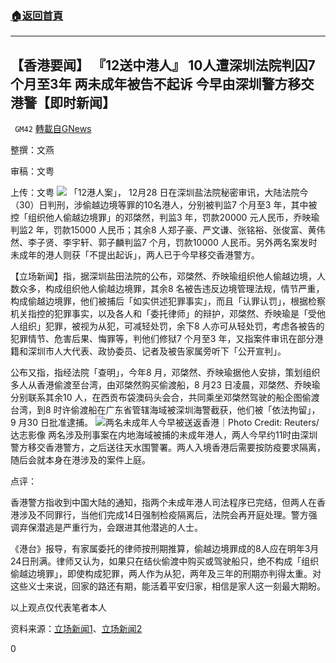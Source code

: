 ###  [:house:返回首頁](https://github.com/ourhimalayas/txt)
---

## 【香港要闻】 『12送中港人』 10人遭深圳法院判囚7个月至3年 两未成年被告不起诉 今早由深圳警方移交港警【即时新闻】
` GM42` [轉載自GNews](https://gnews.org/zh-hans/698455/)

整撰：文燕

审稿：文粤

上传：文粤
![]()![](https://gnews.org/wp-content/uploads/2020/12/image001-33.png)
「12港人案」， 12月28 日在深圳盐法院秘密审讯，大陆法院今（30）日判刑，涉偷越边境等罪的10名港人，分别被判监7 个月至3 年，其中被控「组织他人偷越边境罪」的邓棨然，判监3 年，罚款20000 元人民币，乔映瑜判监2 年，罚款15000 人民币；其余8 人郑子豪、严文谦、张铭裕、张俊富、黄伟然、李子贤、李宇轩、郭子麟判监7 个月，罚款10000 人民币。另外两名案发时未成年的港人则获「不提出起诉」，两人已于今早移交香港警方。

【立场新闻】指，据深圳盐田法院的公布，邓棨然、乔映瑜组织他人偷越边境，人数众多，构成组织他人偷越边境罪，其余8 名被告违反边境管理法规，情节严重，构成偷越边境罪，他们被捕后「如实供述犯罪事实」，而且「认罪认罚」，根据检察机关指控的犯罪事实，以及各人和「委托律师」的辩护，邓棨然、乔映瑜是「受他人组织」犯罪，被视为从犯，可减轻处罚，余下8 人亦可从轻处罚，考虑各被告的犯罪情节、危害后果、悔罪等，判他们修狱7 个月至3 年，又指案件审讯在部分港籍和深圳市人大代表、政协委员、记者及被告家属旁听下「公开宣判」。

公布又指，指经法院「查明」，今年8 月，邓棨然、乔映瑜据他人安排，策划组织多人从香港偷渡至台湾，由邓棨然购买偷渡船，8 月23 日凌晨，邓棨然、乔映瑜分别联系其余10 人，在西贡布袋澳码头会合，共同乘坐邓棨然驾驶的船企图偷渡台湾，到8 时许偷渡船在广东省管辖海域被深圳海警截获，他们被「依法拘留」，9 月30 日批准逮捕。
![]()![](https://gnews.org/wp-content/uploads/2020/12/image003-21.png)两名未成年人今早被送返香港｜Photo Credit: Reuters/ 达志影像
两名涉及刑事案在内地海域被捕的未成年港人，两人今早约11时由深圳警方移交香港警方，之后送往天水围警署。两人入境香港后需要按防疫要求隔离，随后会就本身在港涉及的案件上庭。

点评：

香港警方指收到中国大陆的通知，指两个未成年港人司法程序已完结，但两人在香港涉及不同罪行，当他们完成14日强制检疫隔离后，法院会再开庭处理。警方强调弃保潜逃是严重行为，会跟进其他潜逃的人士。

《港台》报导，有家属委托的律师按刑期推算，偷越边境罪成的8人应在明年3月24日刑满。律师又认为，如果只在结伙偷渡中购买或驾驶船只，绝不构成「组织偷越边境罪」，即使构成犯罪，两人作为从犯，两年及三年的刑期亦判得太重。对这些义士来说，回家的路还有期，能活着平安归家，相信是家人这一刻最大期盼。

以上观点仅代表笔者本人

资料来源：[立场新闻1](https://www.thestandnews.com/politics/12-%E6%B8%AF%E4%BA%BA%E6%A1%88-10-%E4%BA%BA%E9%81%AD%E6%B7%B1%E5%9C%B3%E6%B3%95%E9%99%A2%E5%88%A4%E5%9B%9A-7-%E5%80%8B%E6%9C%88%E8%87%B3-3-%E5%B9%B4-%E5%85%A9%E6%9C%AA%E6%88%90%E5%B9%B4%E8%A2%AB%E5%91%8A%E4%B8%8D%E8%B5%B7%E8%A8%B4/)、[立场新闻2](https://www.thestandnews.com/politics/12-%E6%B8%AF%E4%BA%BA%E6%A1%88-tvb-%E5%BC%95%E6%B6%88%E6%81%AF-%E5%85%A9%E4%BA%BA%E6%9C%AA%E6%88%90%E5%B9%B4%E6%B8%AF%E4%BA%BA-%E4%BB%8A%E6%97%A9-11-%E6%99%82%E7%94%B1%E6%B7%B1%E5%9C%B3%E8%AD%A6%E6%96%B9%E7%A7%BB%E4%BA%A4%E6%B8%AF%E8%AD%A6/)

0
